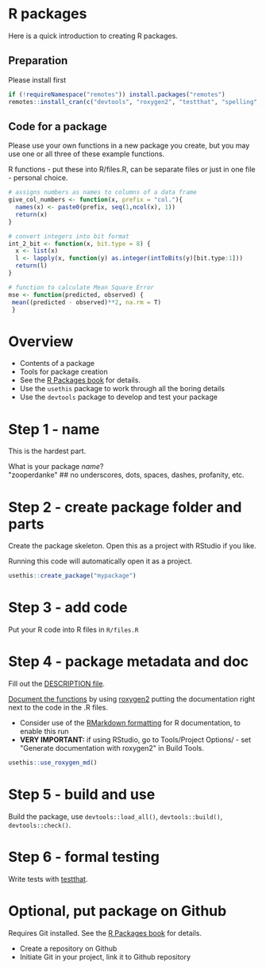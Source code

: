 # R packages

Here is a quick introduction to creating R packages. 

## Preparation

Please install first

```R
if (!requireNamespace("remotes")) install.packages("remotes") 
remotes::install_cran(c("devtools", "roxygen2", "testthat", "spelling", "usethis", "pkgdown"))

```

## Code for a package 

Please use your own functions in a new package you create, but you may use one or all three of these example functions. 

R functions - put these into R/files.R, can be separate files or just in one file - personal choice. 

```R
# assigns numbers as names to columns of a data frame
give_col_numbers <- function(x, prefix = "col."){
  names(x) <- paste0(prefix, seq(1,ncol(x), 1))
  return(x)
}

# convert integers into bit format
int_2_bit <- function(x, bit.type = 8) { 
  x <- list(x)
  l <- lapply(x, function(y) as.integer(intToBits(y)[bit.type:1]))
  return(l)
}

# function to calculate Mean Square Error
mse <- function(predicted, observed) {
 mean((predicted - observed)**2, na.rm = T)   
 }
```

# Overview

* Contents of a package
* Tools for package creation
* See the [R Packages book](http://r-pkgs.had.co.nz/) for details. 
* Use the `usethis` package to work through all the boring details
* Use the `devtools` package to develop and test your package

# Step 1 - name

This is the hardest part. 

What is your package *name*?  
"zooperdanke"   ## no underscores, dots, spaces, dashes, profanity, etc. 

# Step 2 - create package folder and parts

Create the package skeleton. Open this as a project with RStudio if you like. 

Running this code will automatically open it as a project. 

```R
usethis::create_package("mypackage")
```

# Step 3 - add code

Put your R code into R files in  `R/files.R`

# Step 4 - package metadata and doc

Fill out the [DESCRIPTION file](http://r-pkgs.had.co.nz/description.html). 

[Document the functions](http://r-pkgs.had.co.nz/man.html) by using [roxygen2](https://roxygen2.r-lib.org/) putting the documentation right next to the code in the .R files. 

* Consider use of the [RMarkdown formatting](https://cran.r-project.org/web/packages/roxygen2/vignettes/markdown.html) for R documentation, to enable this run
* **VERY IMPORTANT:** if using RStudio, go to Tools/Project Options/ - set "Generate documentation with roxygen2" in Build Tools. 


```R
usethis::use_roxygen_md()
```


# Step 5 - build and use

Build the package, use `devtools::load_all()`, `devtools::build()`, `devtools::check()`. 

# Step 6 - formal testing

Write tests with [testthat](https://testthat.r-lib.org/). 


# Optional, put package on Github

Requires Git installed. See the [R Packages book](http://r-pkgs.had.co.nz/) for details. 

* Create a repository on Github
* Initiate Git in your project, link it to Github repository




